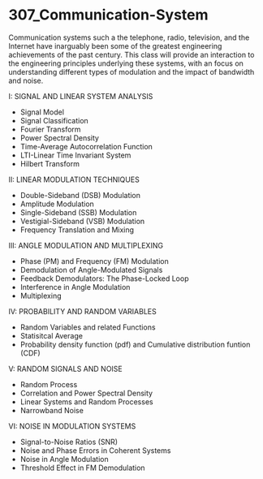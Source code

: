 # 307_Communication-System

Communication systems such a the telephone, radio, television, and the Internet have inarguably been some of the greatest engineering achievements of the past century. This class will provide an interaction to the engineering principles underlying these systems, with an focus on understanding different types of modulation and the impact of bandwidth and noise.

I: SIGNAL AND LINEAR SYSTEM ANALYSIS
   - Signal Model  
   - Signal Classification   
   - Fourier Transform  
   - Power Spectral Density  
   - Time-Average Autocorrelation Function  
   - LTI-Linear Time Invariant System  
   - Hilbert Transform  

II: LINEAR MODULATION TECHNIQUES
   - Double-Sideband (DSB) Modulation  
   - Amplitude Modulation  
   - Single-Sideband (SSB) Modulation  
   - Vestigial-Sideband (VSB) Modulation  
   - Frequency Translation and Mixing  

III: ANGLE MODULATION AND MULTIPLEXING
   - Phase (PM) and Frequency (FM) Modulation  
   - Demodulation of Angle-Modulated Signals  
   - Feedback Demodulators: The Phase-Locked Loop  
   - Interference in Angle Modulation  
   - Multiplexing  

IV: PROBABILITY AND RANDOM VARIABLES
   - Random Variables and related Functions  
   - Statisitcal Average  
   - Probability density function (pdf) and Cumulative distribution funtion (CDF)  
   
V: RANDOM SIGNALS AND NOISE
   - Random Process  
   - Correlation and Power Spectral Density  
   - Linear Systems and Random Processes  
   - Narrowband Noise  
      
VI: NOISE IN MODULATION SYSTEMS
   - Signal-to-Noise Ratios (SNR)  
   - Noise and Phase Errors in Coherent Systems  
   - Noise in Angle Modulation  
   - Threshold Effect in FM Demodulation  
